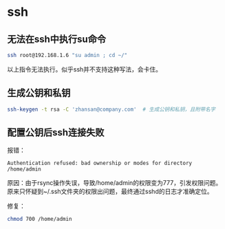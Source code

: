 # ssh

## 无法在ssh中执行su命令

``` bash
ssh root@192.168.1.6 "su admin ; cd ~/"
```

以上指令无法执行。似乎ssh并不支持这种写法，会卡住。

## 生成公钥和私钥

```bash
ssh-keygen -t rsa -C 'zhansan@company.com'  # 生成公钥和私钥，且附带名字
```

## 配置公钥后ssh连接失败

报错：

```
Authentication refused: bad ownership or modes for directory /home/admin
```

原因：由于rsync操作失误，导致/home/admin的权限变为777，引发权限问题。原来只怀疑到~/.ssh文件夹的权限出问题，最终通过sshd的日志才准确定位。

修复：

```bash
chmod 700 /home/admin
```

